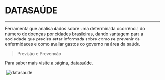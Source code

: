 #  DATASAÚDE 
---


Ferramenta que analisa dados sobre uma determinada ocorrência do número de doenças por cidades brasileiras, dando vantagem para a sociedade que precisa estar informada sobre como se prevenir de enfermidades e como avaliar gastos do governo na área da saúde. 
&nbsp;

> Previsão e Prevenção

Para saber mais [visite a página, datasaúde. ](https://google.com)

&nbsp;![datasaude](https://bit.ly/2GYqaxv)
